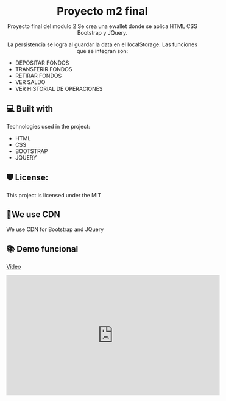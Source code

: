 <h1 align="center" id="title" style="margin-bottom: 10px;">Proyecto m2 final</h1>

<p id="description"  align="center">Proyecto final del modulo 2 Se crea una ewallet donde se aplica HTML CSS Bootstrap y JQuery.</p>

<p align="center" > La persistencia se logra al guardar la data en el localStorage. Las funciones que se integran son: </p>

<ul style="margin-bottom: 10px;">
<li>DEPOSITAR FONDOS</li>
<li>TRANSFERIR FONDOS</li>
<li>RETIRAR FONDOS</li>
<li>VER SALDO</li>
<li>VER HISTORIAL DE OPERACIONES</li>
</ul>

  
  
<h2>💻 Built with</h2>

Technologies used in the project:

*   HTML
*   CSS
*   BOOTSTRAP
*   JQUERY

<h2>🛡️ License:</h2>

This project is licensed under the MIT

<h2>💖We use CDN</h2>

We use CDN for Bootstrap and JQuery

<h2>📚 Demo funcional</h2>

<a href="https://www.youtube.com/watch?v=M0nlkc21yTw">Video</a>

<div>
<iframe width="560" height="315" src="https://www.youtube.com/watch?v=M0nlkc21yTw" title="YouTube video player" frameborder="0" allow="accelerometer; autoplay; clipboard-write; encrypted-media; gyroscope; picture-in-picture; web-share" allowfullscreen></iframe>
</div>


